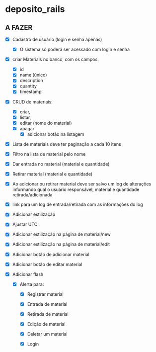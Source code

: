 # deposito_rails

## A FAZER

- [x] Cadastro de usuário (login e senha apenas)
  - [x] O sistema só poderá ser acessado com login e senha

- [x] criar Materials no banco, com os campos:
  - [x] id
  - [x] name (único)
  - [x] description
  - [x] quantity
  - [x] timestamp
  
- [x] CRUD de materiais:
  - [x] criar,
  - [x] listar,
  - [x] editar (nome do material)
  - [x] apagar
    - [x] adicionar botão na listagem
  
- [x] Lista de materiais deve ter paginação a cada 10 itens

- [x] Filtro na lista de material pelo nome

- [x] Dar entrada no material (material e quantidade)

- [x] Retirar material (material e quantidade)

- [x] Ao adicionar ou retirar material deve ser salvo um log de alterações informando qual o usuário responsável, material e quantidade retirada/adicionada

- [x] link para um log de entrada/retirada com as informações do log

- [x] Adicionar estilização
    
- [x] Ajustar UTC

- [x] Adicionar estilização na página de material/new

- [x] Adicionar estilização na página de material/edit

- [x] Adicionar botão de adicionar material

- [x] Adicionar botão de editar material

- [x] Adicionar flash
  - [x] Alerta para:
    - [x] Registrar material
    - [x] Entrada de material
    - [x] Retirada de material
    - [x] Edição de material
    - [x] Deletar um material
    - [x] Login


